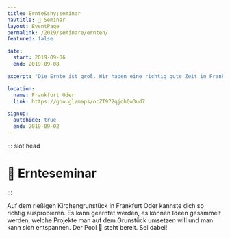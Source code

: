 ```yaml
---
title: Ernte&shy;seminar
navtitle: 🍎 Seminar
layout: EventPage
permalink: /2019/seminare/ernten/
featured: false

date:
  start: 2019-09-06
  end: 2019-09-08

excerpt: "Die Ernte ist groß. Wir haben eine richtig gute Zeit in Frankfurt Oder. Erfrischender Pool inklusive!"

location:
  name: Frankfurt Oder
  link: https://goo.gl/maps/ocZT972qjohQw3ud7

signup:
  autohide: true
  end: 2019-09-02
---
```


::: slot head

# :sunflower: Ernte&shy;seminar

:::

Auf dem rießigen Kirchengrunstück in Frankfurt Oder kannste dich so richtig ausprobieren. Es kann geerntet werden, es können Ideen gesammelt werden, welche Projekte man auf dem Grunstück umsetzen will und man kann sich entspannen.
Der Pool 🛁 steht bereit. Sei dabei!
